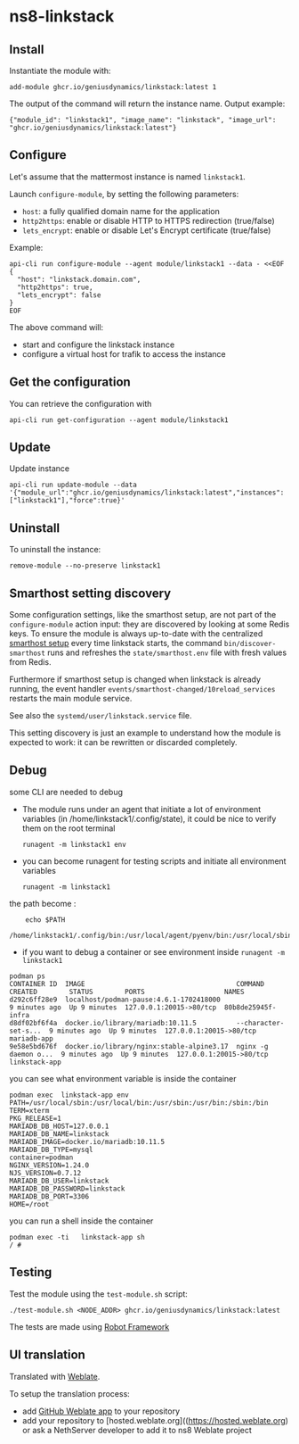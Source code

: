 # ns8-linkstack



## Install

Instantiate the module with:

    add-module ghcr.io/geniusdynamics/linkstack:latest 1

The output of the command will return the instance name.
Output example:

    {"module_id": "linkstack1", "image_name": "linkstack", "image_url": "ghcr.io/geniusdynamics/linkstack:latest"}

## Configure

Let's assume that the mattermost instance is named `linkstack1`.

Launch `configure-module`, by setting the following parameters:
- `host`: a fully qualified domain name for the application
- `http2https`: enable or disable HTTP to HTTPS redirection (true/false)
- `lets_encrypt`: enable or disable Let's Encrypt certificate (true/false)


Example:

```
api-cli run configure-module --agent module/linkstack1 --data - <<EOF
{
  "host": "linkstack.domain.com",
  "http2https": true,
  "lets_encrypt": false
}
EOF
```

The above command will:
- start and configure the linkstack instance
- configure a virtual host for trafik to access the instance

## Get the configuration
You can retrieve the configuration with

```
api-cli run get-configuration --agent module/linkstack1
```
## Update
Update instance

```shell
api-cli run update-module --data '{"module_url":"ghcr.io/geniusdynamics/linkstack:latest","instances":["linkstack1"],"force":true}'
```
## Uninstall

To uninstall the instance:

    remove-module --no-preserve linkstack1

## Smarthost setting discovery

Some configuration settings, like the smarthost setup, are not part of the
`configure-module` action input: they are discovered by looking at some
Redis keys.  To ensure the module is always up-to-date with the
centralized [smarthost
setup](https://geniusdynamics.github.io/ns8-core/core/smarthost/) every time
linkstack starts, the command `bin/discover-smarthost` runs and refreshes
the `state/smarthost.env` file with fresh values from Redis.

Furthermore if smarthost setup is changed when linkstack is already
running, the event handler `events/smarthost-changed/10reload_services`
restarts the main module service.

See also the `systemd/user/linkstack.service` file.

This setting discovery is just an example to understand how the module is
expected to work: it can be rewritten or discarded completely.

## Debug

some CLI are needed to debug

- The module runs under an agent that initiate a lot of environment variables (in /home/linkstack1/.config/state), it could be nice to verify them
on the root terminal

    `runagent -m linkstack1 env`

- you can become runagent for testing scripts and initiate all environment variables
  
    `runagent -m linkstack1`

 the path become : 
```
    echo $PATH
    /home/linkstack1/.config/bin:/usr/local/agent/pyenv/bin:/usr/local/sbin:/usr/local/bin:/usr/sbin:/usr/bin:/usr/
```

- if you want to debug a container or see environment inside
 `runagent -m linkstack1`
 ```
podman ps
CONTAINER ID  IMAGE                                      COMMAND               CREATED        STATUS        PORTS                    NAMES
d292c6ff28e9  localhost/podman-pause:4.6.1-1702418000                          9 minutes ago  Up 9 minutes  127.0.0.1:20015->80/tcp  80b8de25945f-infra
d8df02bf6f4a  docker.io/library/mariadb:10.11.5          --character-set-s...  9 minutes ago  Up 9 minutes  127.0.0.1:20015->80/tcp  mariadb-app
9e58e5bd676f  docker.io/library/nginx:stable-alpine3.17  nginx -g daemon o...  9 minutes ago  Up 9 minutes  127.0.0.1:20015->80/tcp  linkstack-app
```

you can see what environment variable is inside the container
```
podman exec  linkstack-app env
PATH=/usr/local/sbin:/usr/local/bin:/usr/sbin:/usr/bin:/sbin:/bin
TERM=xterm
PKG_RELEASE=1
MARIADB_DB_HOST=127.0.0.1
MARIADB_DB_NAME=linkstack
MARIADB_IMAGE=docker.io/mariadb:10.11.5
MARIADB_DB_TYPE=mysql
container=podman
NGINX_VERSION=1.24.0
NJS_VERSION=0.7.12
MARIADB_DB_USER=linkstack
MARIADB_DB_PASSWORD=linkstack
MARIADB_DB_PORT=3306
HOME=/root
```

you can run a shell inside the container

```
podman exec -ti   linkstack-app sh
/ # 
```
## Testing

Test the module using the `test-module.sh` script:


    ./test-module.sh <NODE_ADDR> ghcr.io/geniusdynamics/linkstack:latest

The tests are made using [Robot Framework](https://robotframework.org/)

## UI translation

Translated with [Weblate](https://hosted.weblate.org/projects/ns8/).

To setup the translation process:

- add [GitHub Weblate app](https://docs.weblate.org/en/latest/admin/continuous.html#github-setup) to your repository
- add your repository to [hosted.weblate.org]((https://hosted.weblate.org) or ask a NethServer developer to add it to ns8 Weblate project
